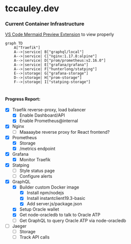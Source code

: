 # tccauley.dev

### Current Container Infrastructure
[VS Code Mermaid Preview Extension](https://marketplace.visualstudio.com/items?itemName=vstirbu.vscode-mermaid-preview) to view properly
```mermaid
graph TD
    A["Traefik"]
    A-->|service| B["graphql/local"]
    A-->|service| C["nginx:1.17.8:alpine"]
    A-->|service| D["prom/prometheus:v2.16.0"]
    A-->|service| E["grafana/grafana"]
    A-->|service| F["hunterlong/statping"]
    E-->|storage| G["grafana-storage"]
    D-->|storage| H["prom-storage"]
    F-->|storage| I["statping-storage"]
```
#
#### Progress Report:
- [x] Traefik reverse-proxy, load balancer
	- [x] Enable Dashboard/API
	- [x] Enable Prometheus@internal
- [x] Nginx
	- [ ] Maaaaybe reverse proxy for React frontend? 
- [x] Prometheus
	- [x] Storage
	- [x] /metrics endpoint
- [x] Grafana
	- [x] Monitor Traefik
- [x] Statping
	- [ ] Style status page
	- [ ] Configure alerts
- [x] GraphQL
	- [x] Builder custom Docker image
		- [x] Install npm/nodejs
		- [x] Install instantclient19.3-basic
		- [x] Add server.js/package.json
	- [x] Setup Oracle wallet
	- [x] Get node-oracledb to talk to Oracle ATP
	- [ ] Get GraphQL to query Oracle ATP via node-oracledb
- [ ] Jaeger
	- [ ] Storage
	- [ ] Track API calls
#